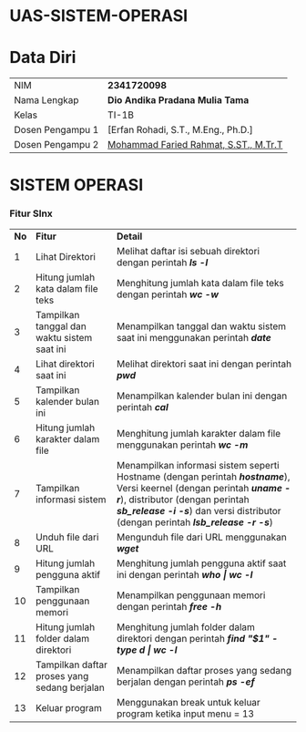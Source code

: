 # UAS-SISTEM-OPERASI

# Data Diri

|  |  |
|--|--|
| NIM | **2341720098** |
| Nama Lengkap | **Dio Andika Pradana Mulia Tama** |
| Kelas | TI-1B |
| Dosen Pengampu 1 | [Erfan Rohadi, S.T., M.Eng., Ph.D.]
| Dosen Pengampu 2 | [Mohammad Faried Rahmat, S.ST., M.Tr.T](https://github.com/mrhmt80) <br> 

# SISTEM OPERASI
### Fitur Slnx
|  |  |  |
|--|--|--|
|**No**| **Fitur** | **Detail** |
| 1 | Lihat Direktori | Melihat daftar isi sebuah direktori dengan perintah ***ls -l*** |
| 2 | Hitung jumlah kata dalam file teks | Menghitung jumlah kata dalam file teks dengan perintah ***wc -w***|
| 3 | Tampilkan tanggal dan waktu sistem saat ini | Menampilkan tanggal dan waktu sistem saat ini menggunakan perintah ***date*** |
| 4 | Lihat direktori saat ini | Melihat direktori saat ini dengan perintah ***pwd*** |
| 5 | Tampilkan kalender bulan ini | Menampilkan kalender bulan ini dengan perintah ***cal*** |
| 6 | Hitung jumlah karakter dalam file| Menghitung jumlah karakter dalam file menggunakan perintah ***wc -m*** |
| 7 | Tampilkan informasi sistem | Menampilkan informasi sistem seperti Hostname (dengan perintah ***hostname***), Versi keernel (dengan perintah ***uname -r***), distributor (dengan perintah ***sb_release -i -s***) dan versi distributor (dengan perintah ***lsb_release -r -s***)  |
| 8 | Unduh file dari URL | Mengunduh file dari URL menggunakan ***wget*** |
| 9 | Hitung jumlah pengguna aktif | Menghitung jumlah pengguna aktif saat ini dengan perintah ***who \| wc -l*** |
| 10 | Tampilkan penggunaan memori | Menampilkan penggunaan memori dengan perintah ***free -h*** |
| 11 | Hitung jumlah folder dalam direktori | Menghitung jumlah folder dalam direktori dengan perintah ***find "$1" -type d \| wc -l*** |
| 12 | Tampilkan daftar proses yang sedang berjalan | Menampilkan daftar proses yang sedang berjalan dengan perintah ***ps -ef*** |
| 13 | Keluar program | Menggunakan break untuk keluar program ketika input menu = 13 |